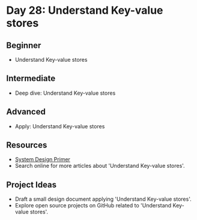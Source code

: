# Day 28: Understand Key-value stores

## Beginner
- Understand Key-value stores

## Intermediate
- Deep dive: Understand Key-value stores

## Advanced
- Apply: Understand Key-value stores

## Resources
- [System Design Primer](https://github.com/donnemartin/system-design-primer/search?q=Understand+Key-value+stores)
- Search online for more articles about 'Understand Key-value stores'.

## Project Ideas
- Draft a small design document applying 'Understand Key-value stores'.
- Explore open source projects on GitHub related to 'Understand Key-value stores'.
